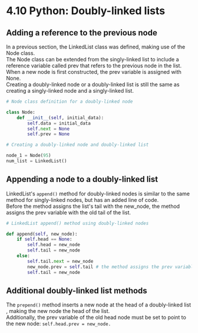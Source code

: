 # 4.10 Python: Doubly-linked lists

## Adding a reference to the previous node
In a previous section, the LinkedList class was defined, making use of the Node class.   
The Node class can be extended from the singly-linked list to include a reference variable called prev that refers to the previous node in the list.   
When a new node is first constructed, the prev variable is assigned with None.   
Creating a doubly-linked node or a doubly-linked list is still the same as creating a singly-linked node and a singly-linked list.   

```python
# Node class definition for a doubly-linked node

class Node:
    def __init__(self, initial_data):
        self.data = initial_data
        self.next = None
        self.prev = None

# Creating a doubly-linked node and doubly-linked list

node_1 = Node(95)
num_list = LinkedList()
```

## Appending a node to a doubly-linked list
LinkedList's ``append()`` method for doubly-linked nodes is similar to the same method for singly-linked nodes, but has an added line of code.   
Before the method assigns the list's tail with the new_node, the method assigns the prev variable with the old tail of the list.   

```python
# LinkedList append() method using doubly-linked nodes

def append(self, new_node):
    if self.head == None:
        self.head = new_node
        self.tail = new_node
    else:
        self.tail.next = new_node
        new_node.prev = self.tail # the method assigns the prev variable with the old tail of the list.
        self.tail = new_node
```

## Additional doubly-linked list methods
The ``prepend()`` method inserts a new node at the head of a doubly-linked list , making the new node the head of the list.   
Additionally, the prev variable of the old head node must be set to point to the new node: ``self.head.prev = new_node.``   




